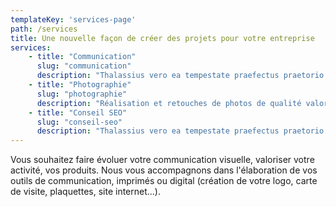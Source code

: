 ```yaml
---
templateKey: 'services-page'
path: /services
title: Une nouvelle façon de créer des projets pour votre entreprise
services:
    - title: "Communication"
      slug: "communication"
      description: "Thalassius vero ea tempestate praefectus praetorio praesens ipse quoque adrogantis ingenii, considerans incitationem eius ad multorum augeri discrimina, non maturitate vel consiliis mitigabat, ut aliquotiens celsae potestates"
    - title: "Photographie"
      slug: "photographie"
      description: "Réalisation et retouches de photos de qualité valorisant vos produits pour vos supports de communication (catalogues, site internet...)"
    - title: "Conseil SEO"
      slug: "conseil-seo"
      description: "Thalassius vero ea tempestate praefectus praetorio praesens ipse quoque adrogantis ingenii, considerans incitationem eius ad multorum augeri discrimina, non maturitate vel consiliis mitigabat, ut aliquotiens celsae potestates"
---
```

Vous souhaitez faire évoluer votre communication visuelle, valoriser votre activité, vos produits. Nous vous accompagnons dans l'élaboration de vos outils de communication, imprimés ou digital (création de votre logo, carte de visite, plaquettes, site internet...).
